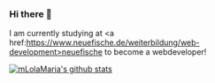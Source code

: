 ### Hi there 👋
I am currently studying at <a href:https://www.neuefische.de/weiterbildung/web-development>neuefische<a/> to become a webdeveloper!

[![mLolaMaria's github stats](https://github-readme-stats.vercel.app/api?username=LolaMaria)](https://github.com/anuraghazra/github-readme-stats)
<!--
**LolaMaria/LolaMaria** is a ✨ _special_ ✨ repository because its `README.md` (this file) appears on your GitHub profile.

Here are some ideas to get you started:

- 🔭 I’m currently working on ...
- 🌱 I’m currently learning ...
- 👯 I’m looking to collaborate on ...
- 🤔 I’m looking for help with ...
- 💬 Ask me about ...
- 📫 How to reach me: ...
- 😄 Pronouns: ...
- ⚡ Fun fact: ...
-->
